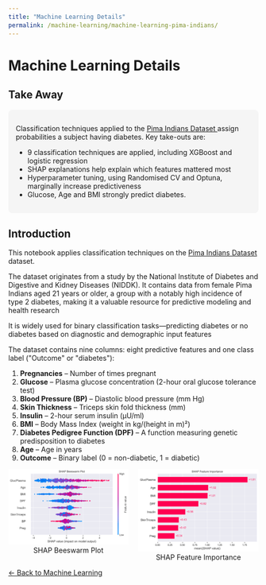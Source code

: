 ```yaml
---
title: "Machine Learning Details"
permalink: /machine-learning/machine-learning-pima-indians/
---
```


# Machine Learning Details

## Take Away

<div style="background-color: #f5f5f5; padding: 15px; border-radius: 8px;">

<p>
Classification techniques applied to the 
<a href="https://archive.ics.uci.edu/dataset/34/diabetes" target="_blank">
Pima Indians Dataset
</a> assign probabilities a subject having diabetes. Key take-outs are:
</p>
<ul>
  <li>9 classification techniques are applied, including XGBoost and logistic regression</li>
  <li>SHAP explanations help explain which features mattered most</li>
  <li>Hyperparameter tuning, using Randomised CV and Optuna, marginally increase predictiveness</li>
  <li>Glucose, Age and BMI strongly predict diabetes.</li>
</ul>

</div>


## Introduction
This notebook applies classification techniques on the [Pima Indians Dataset](https://archive.ics.uci.edu/dataset/34/diabetes) dataset.

The dataset originates from a study by the National Institute of Diabetes and Digestive and Kidney Diseases (NIDDK). It contains data from female Pima Indians aged 21 years or older, a group with a notably high incidence of type 2 diabetes, making it a valuable resource for predictive modeling and health research 

It is widely used for binary classification tasks—predicting diabetes or no diabetes based on diagnostic and demographic input features

The dataset contains nine columns: eight predictive features and one class label ("Outcome" or "diabetes"):

1. **Pregnancies** – Number of times pregnant  
2. **Glucose** – Plasma glucose concentration (2-hour oral glucose tolerance test)  
3. **Blood Pressure (BP)** – Diastolic blood pressure (mm Hg)  
4. **Skin Thickness** – Triceps skin fold thickness (mm)  
5. **Insulin** – 2-hour serum insulin (µU/ml)  
6. **BMI** – Body Mass Index (weight in kg/(height in m)²)  
7. **Diabetes Pedigree Function (DPF)** – A function measuring genetic predisposition to diabetes  
8. **Age** – Age in years  
9. **Outcome** – Binary label (0 = non-diabetic, 1 = diabetic)  

<div style="display: flex; justify-content: center; gap: 20px; align-items: flex-start;">
  <figure style="text-align: center; margin: 0;">
    <img src="https://raw.githubusercontent.com/MarkThackham/MarkThackham.github.io/main/Portfolio/machine-learning/pima-indians/pima_indians-shap_beeswarm.png"
         alt="SHAP Beeswarm"
         width="350">
    <figcaption>SHAP Beeswarm Plot</figcaption>
  </figure>

  <figure style="text-align: center; margin: 0;">
    <img src="https://raw.githubusercontent.com/MarkThackham/MarkThackham.github.io/main/Portfolio/machine-learning/pima-indians/pima_indians-shap_feature_importance.png"
         alt="SHAP Feature Importance"
         width="350">
    <figcaption>SHAP Feature Importance</figcaption>
  </figure>
</div>


[← Back to Machine Learning](/machine-learning/)